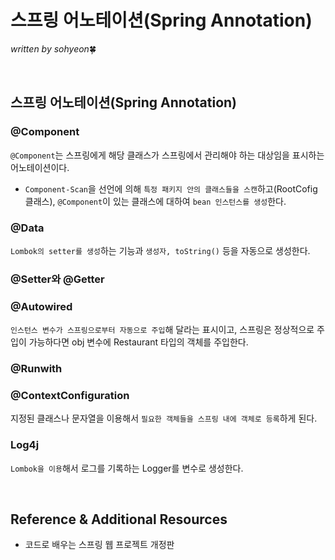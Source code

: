 # 스프링 어노테이션(Spring Annotation)
*written by sohyeon*🍀

<br>

## 스프링 어노테이션(Spring Annotation)

### @Component
`@Component`는 스프링에게 해당 클래스가 스프링에서 관리해야 하는 대상임을 표시하는 어노테이션이다.  
* `Component-Scan`을 선언에 의해 `특정 패키지 안의 클래스들을 스캔`하고(RootCofig 클래스), `@Component`이 있는 클래스에 대하여 `bean 인스턴스를 생성`한다.  

### @Data
`Lombok의 setter를 생성`하는 기능과 `생성자, toString()` 등을 자동으로 생성한다.  

### @Setter와 @Getter

### @Autowired
`인스턴스 변수가 스프링으로부터 자동으로 주입`해 달라는 표시이고, 스프링은 정상적으로 주입이 가능하다면 obj 변수에 Restaurant 타입의 객체를 주입한다.

### @Runwith

### @ContextConfiguration
지정된 클래스나 문자열을 이용해서 `필요한 객체들을 스프링 내에 객체로 등록`하게 된다.  

### Log4j
`Lombok을 이용`해서 로그를 기록하는 Logger를 변수로 생성한다. 

<br>

## Reference & Additional Resources
* 코드로 배우는 스프링 웹 프로젝트 개정판


